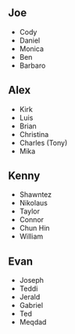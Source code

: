 
## Joe

- Cody
- Daniel
- Monica
- Ben
- Barbaro

## Alex
- Kirk
- Luis
- Brian
- Christina
- Charles (Tony)
- Mika

## Kenny
- Shawntez
- Nikolaus
- Taylor
- Connor
- Chun Hin
- William

## Evan
- Joseph
- Teddi
- Jerald
- Gabriel
- Ted
- Meqdad



